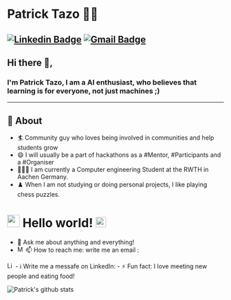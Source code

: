 # Patrick Tazo 👨‍💻

[![Linkedin Badge](https://img.shields.io/badge/-tazokuetep24-blue?style=flat-square&logo=Linkedin&logoColor=white&link=https://www.linkedin.com/in/patrick-tazo-kuete-b39866255)](https://www.linkedin.com/in/patrick-tazo-kuete-b39866255) 
[![Gmail Badge](https://img.shields.io/badge/-tazokuetep@gmail.com-c14438?style=flat-square&logo=Gmail&logoColor=white&link=mailto:tazokuetep@gmail.com)](mailto:tazokuetep@gmail.com)
---

## Hi there 👋,

### I'm Patrick Tazo, I am a AI enthusiast, who believes that learning is for everyone, not just machines ;)
-------
  
## 🧐 About

- 🏄‍ Community guy who loves being involved in communities and help students grow
- 😄 I will usually be a part of hackathons as a #Mentor, #Participants and a #Organiser
- 👨🏽‍🎓 I am currently a Computer engineering Student at the RWTH in Aachen Germany.
- ♟️ When I am not studying or doing personal projects, I like playing chess puzzles.


# <img src="https://github.com/TheDudeThatCode/TheDudeThatCode/blob/master/Assets/Hi.gif" width="29px"> Hello world!&nbsp;<img src="https://github.com/TheDudeThatCode/TheDudeThatCode/blob/master/Assets/Earth.gif" width="24px">

- 💬 Ask me about anything and everything!
- 📫 How to reach me: write me an email : <a href="mailto:tazokuetep@gmail.com">
  <img height="16" align="left" alt="Mail" src="img/icons/gmail.png" />
</a>
- ℹ️ Write me a messafe on LinkedIn: <a href="https://www.linkedin.com/in/zach-nguyen">
  <img height="16" align="left" alt="LinkedIn" src="img/icons/linkedin.png" />
</a>
- ⚡ Fun fact: I love meeting new people and eating food!



![Patrick's github stats](https://github-readme-stats.vercel.app/api?username=tazokuetep24&show_icons=true)


